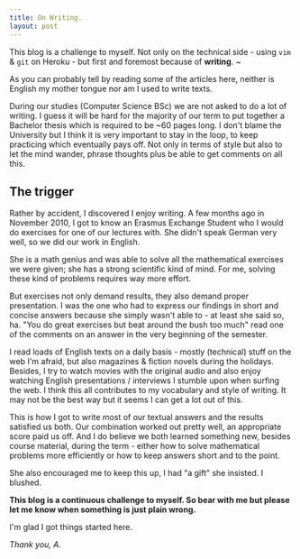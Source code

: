 ```yaml
--- 
title: On Writing.
layout: post
---
```


This blog is a challenge to myself. Not only on the technical side - using `vim` & `git` on Heroku - but first and foremost because of **writing**. ~

As you can probably tell by reading some of the articles here, neither is English my mother tongue nor am I used to write texts.

During our studies (Computer Science BSc) we are not asked to do a lot of writing. I guess it will be hard for the majority of our term to put together a Bachelor thesis which is required to be ~60 pages long. I don't blame the University but I think it is very important to stay in the loop, to keep practicing which eventually pays off. Not only in terms of style but also to let the mind wander, phrase thoughts plus be able to get comments on all this.

## The trigger

Rather by accident, I discovered I enjoy writing. A few months ago in November 2010, I got to know an Erasmus Exchange Student who I would do exercises for one of our lectures with. She didn't speak German very well, so we did our work in English.

She is a math genius and was able to solve all the mathematical exercises we were given; she has a strong scientific kind of mind. For me, solving these kind of problems requires way more effort.

But exercises not only demand results, they also demand proper presentation. I was the one who had to express our findings in short and concise answers because she simply wasn't able to - at least she said so, ha. "You do great exercises but beat around the bush too much" read one of the comments on an answer in the very beginning of the semester.

I read loads of English texts on a daily basis - mostly (technical) stuff on the web I'm afraid, but also magazines & fiction novels during the holidays. Besides, I try to watch movies with the original audio and also enjoy watching English presentations / interviews I stumble upon when surfing the web. I think this all contributes to my vocabulary and style of writing. It may not be the best way but it seems I can get a lot out of this. 

This is how I got to write most of our textual answers and the results satisfied us both. Our combination worked out pretty well, an appropriate score paid us off. And I do believe we both learned something new, besides course material, during the term - either how to solve mathematical problems more efficiently or how to keep answers short and to the point.

She also encouraged me to keep this up, I had "a gift" she insisted. I blushed.

**This blog is a continuous challenge to myself. So bear with me but please let me know when something is just plain wrong.**

I'm glad I got things started here.

*Thank you, A.*
